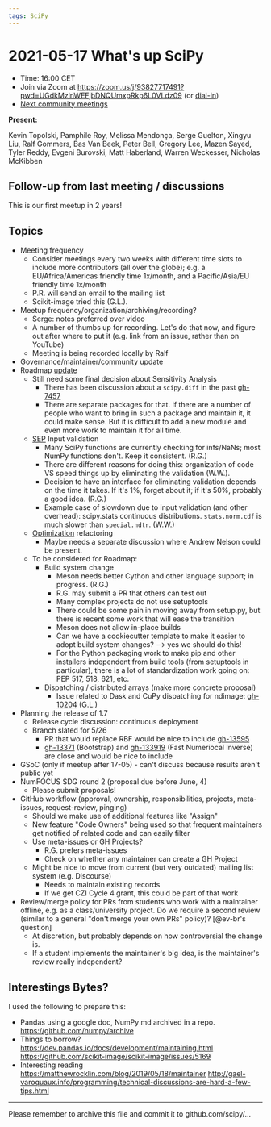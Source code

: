 ```yaml
---
tags: SciPy
---
```



# 2021-05-17 What's up SciPy


- Time: 16:00 CET
- Join via Zoom at https://zoom.us/j/93827717491?pwd=UGdkMzlnWEFjbDNQUmxpRkp6L0VLdz09 (or [dial-in](https://zoom.us/u/abpCzJ5DAn))
- [Next community meetings](https://hackmd.io/@tupui/scipy-meetup-2/edit)


**Present:**

Kevin Topolski, Pamphile Roy, Melissa Mendonça, Serge Guelton, Xingyu Liu, Ralf Gommers, Bas Van Beek, Peter Bell, Gregory Lee, Mazen Sayed, Tyler Reddy, Evgeni Burovski, Matt Haberland, Warren Weckesser, Nicholas McKibben


## Follow-up from last meeting / discussions

This is our first meetup in 2 years!

## Topics

[//]: # (The heart of SciPy, its community and code)

- Meeting frequency
    - Consider meetings every two weeks with different time slots to include more contributors (all over the globe); e.g. a EU/Africa/Americas friendly time 1x/month, and a Pacific/Asia/EU friendly time 1x/month
    - P.R. will send an email to the mailing list
    - Scikit-image tried this (G.L.).
- Meetup frequency/organization/archiving/recording?
    - Serge: notes preferred over video
    - A number of thumbs up for recording. Let's do that now, and figure out after where to put it (e.g. link from an issue, rather than on YouTube)
    - Meeting is being recorded locally by Ralf
- Governance/maintainer/community update
- Roadmap [update](https://github.com/scipy/scipy/pull/13849)
    - Still need some final decision about Sensitivity Analysis
        - There has been discussion about a `scipy.diff` in the past [gh-7457](https://github.com/scipy/scipy/issues/7457)
        - There are separate packages for that. If there are a number of people who want to bring in such a package and maintain it, it could make sense. But it is difficult to add a new module and even more work to maintain it for all time.
    - [SEP](https://github.com/scipy/scipy/issues/13761) Input validation
        - Many SciPy functions are currently checking for infs/NaNs; most NumPy functions don't. Keep it consistent. (R.G.)
        - There are different reasons for doing this: organization of code VS speed things up by eliminating the validation (W.W.).
        - Decision to have an interface for eliminating validation depends on the time it takes. If it's 1%, forget about it; if it's 50%, probably a good idea. (R.G.)
        - Example case of slowdown due to input validation (and other overhead): scipy.stats continuous distributions. `stats.norm.cdf` is much slower than `special.ndtr`. (W.W.)
    - [Optimization](https://github.com/scipy/scipy/pull/8414) refactoring
        - Maybe needs a separate discussion where Andrew Nelson could be present.
    - To be considered for Roadmap:
        - Build system change
            - Meson needs better Cython and other language support; in progress. (R.G.)
            - R.G. may submit a PR that others can test out
            - Many complex projects do not use setuptools
            - There could be some pain in moving away from setup.py, but there is recent some work that will ease the transition
            - Meson does not allow in-place builds
            - Can we have a cookiecutter template to make it easier to adopt build system changes? --> yes we should do this!
            - For the Python packaging work to make pip and other installers independent from build tools (from setuptools in particular), there is a lot of standardization work going on: PEP 517, 518, 621, etc.
        - Dispatching / distributed arrays (make more concrete proposal)
            - Issue related to Dask and CuPy dispatching for ndimage: [gh-10204](https://github.com/scipy/scipy/issues/10204) (G.L.)
- Planning the release of 1.7
    - Release cycle discussion: continuous deployment
    - Branch slated for 5/26
        - PR that would replace RBF would be nice to include [gh-13595](https://github.com/scipy/scipy/pull/13595)
        - [gh-13371](https://github.com/scipy/scipy/pull/13371) (Bootstrap) and [gh-133919](https://github.com/scipy/scipy/pull/13319) (Fast Numeriocal Inverse) are close and would be nice to include
- GSoC (only if meetup after 17-05) - can't discuss because results aren't public yet
- NumFOCUS SDG round 2 (proposal due before June, 4)
    - Please submit proposals!
- GitHub workflow (approval, ownership, responsibilities, projects, meta-issues, request-review, pinging)
    - Should we make use of additional features like "Assign"
    - New feature "Code Owners" being used so that frequent maintainers get notified of related code and can easily filter
    - Use meta-issues or GH Projects?
        - R.G. prefers meta-issues
        - Check on whether any maintainer can create a GH Project
    - Might be nice to move from current (but very outdated) mailing list system (e.g. Discourse)
        - Needs to maintain existing records
        - If we get CZI Cycle 4 grant, this could be part of that work
- Review/merge policy for PRs from students who work with a maintainer offline, e.g. as a class/university project. Do we require a second review (similar to a general "don't merge your own PRs" policy)? [@ev-br's question]
    - At discretion, but probably depends on how controversial the change is.
    - If a student implements the maintainer's big idea, is the maintainer's review really independent?



## Interestings Bytes?
[//]: # (A general section to drop interesting links for instance.)


I used the following to prepare this:
- Pandas using a google doc, NumPy md archived in a repo.
    https://github.com/numpy/archive
- Things to borrow?
    https://dev.pandas.io/docs/development/maintaining.html
    https://github.com/scikit-image/scikit-image/issues/5169
- Interesting reading
    https://matthewrocklin.com/blog/2019/05/18/maintainer
    http://gael-varoquaux.info/programming/technical-discussions-are-hard-a-few-tips.html

---

Please remember to archive this file and commit it to github.com/scipy/...



